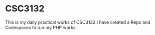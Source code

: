 # CSC3132
This is my daily practical works of CSC3132.I have created a Repo and Codespaces to run my PHP works.
